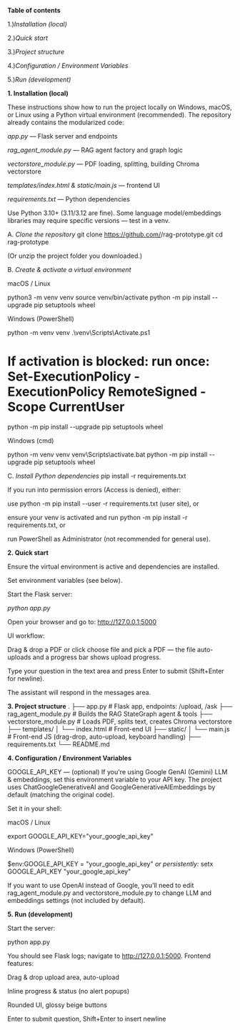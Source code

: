 **Table of contents**

1.)_Installation (local)_

2.)_Quick start_

3.)_Project structure_

4.)_Configuration / Environment Variables_

5.)_Run (development)_

**1. Installation (local)**

These instructions show how to run the project locally on Windows, macOS, or Linux using a Python virtual environment (recommended). The repository already contains the modularized code:

_app.py_ — Flask server and endpoints

_rag_agent_module.py_ — RAG agent factory and graph logic

_vectorstore_module.py_ — PDF loading, splitting, building Chroma vectorstore

_templates/index.html & static/main.js_ — frontend UI

_requirements.txt_ — Python dependencies

Use Python 3.10+ (3.11/3.12 are fine). Some language model/embeddings libraries may require specific versions — test in a venv.

A. _Clone the repository_
git clone https://github.com/<your-username>/rag-prototype.git
cd rag-prototype


(Or unzip the project folder you downloaded.)

B. _Create & activate a virtual environment_

macOS / Linux

python3 -m venv venv
source venv/bin/activate
python -m pip install --upgrade pip setuptools wheel


Windows (PowerShell)

python -m venv venv
.\venv\Scripts\Activate.ps1
# If activation is blocked: run once: Set-ExecutionPolicy -ExecutionPolicy RemoteSigned -Scope CurrentUser
python -m pip install --upgrade pip setuptools wheel


Windows (cmd)

python -m venv venv
venv\Scripts\activate.bat
python -m pip install --upgrade pip setuptools wheel

C. _Install Python dependencies_
pip install -r requirements.txt


If you run into permission errors (Access is denied), either:

use python -m pip install --user -r requirements.txt (user site), or

ensure your venv is activated and run python -m pip install -r requirements.txt, or

run PowerShell as Administrator (not recommended for general use).

**2. Quick start**

Ensure the virtual environment is active and dependencies are installed.

Set environment variables (see below).

Start the Flask server:

_python app.py_


Open your browser and go to: http://127.0.0.1:5000

UI workflow:

Drag & drop a PDF or click choose file and pick a PDF — the file auto-uploads and a progress bar shows upload progress.

Type your question in the text area and press Enter to submit (Shift+Enter for newline).

The assistant will respond in the messages area.

**3. Project structure**
.
├── app.py                      # Flask app, endpoints: /upload, /ask
├── rag_agent_module.py         # Builds the RAG StateGraph agent & tools
├── vectorstore_module.py       # Loads PDF, splits text, creates Chroma vectorstore
├── templates/
│   └── index.html              # Front-end UI
├── static/
│   └── main.js                 # Front-end JS (drag-drop, auto-upload, keyboard handling)
├── requirements.txt
└── README.md

**4. Configuration / Environment Variables**

GOOGLE_API_KEY — (optional) If you're using Google GenAI (Gemini) LLM & embeddings, set this environment variable to your API key. The project uses ChatGoogleGenerativeAI and GoogleGenerativeAIEmbeddings by default (matching the original code).

Set it in your shell:

macOS / Linux

export GOOGLE_API_KEY="your_google_api_key"


Windows (PowerShell)

$env:GOOGLE_API_KEY = "your_google_api_key"
_or persistently:_
setx GOOGLE_API_KEY "your_google_api_key"


If you want to use OpenAI instead of Google, you’ll need to edit rag_agent_module.py and vectorstore_module.py to change LLM and embeddings settings (not included by default).

**5. Run (development)**

Start the server:

python app.py


You should see Flask logs; navigate to http://127.0.0.1:5000.
Frontend features:

Drag & drop upload area, auto-upload

Inline progress & status (no alert popups)

Rounded UI, glossy beige buttons

Enter to submit question, Shift+Enter to insert newline
